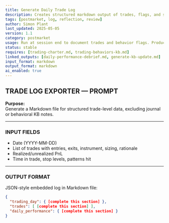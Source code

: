 ```yaml
---
title: Generate Daily Trade Log  
description: Creates structured markdown output of trades, flags, and setups for daily journaling and scorekeeping  
tags: [postmarket, log, reflection, review]  
author: Simon Plant  
last_updated: 2025-05-05  
version: 1.1  
category: postmarket  
usage: Run at session end to document trades and behavior flags. Produces a markdown log of trades, outcomes, scores, and lessons. Consumes entry/exit data and Copilot context.  
status: stable  
requires: [trading-charter.md, trading-behaviors-kb.md]  
linked_outputs: [daily-performance-debrief.md, generate-kb-update.md]  
input_format: markdown  
output_format: markdown  
ai_enabled: true  
---
```


## TRADE LOG EXPORTER — PROMPT

**Purpose:**  
Generate a Markdown file for structured trade-level data, excluding journal or behavioral KB notes.

---

### INPUT FIELDS
- Date (YYYY-MM-DD)
- List of trades with entries, exits, instrument, sizing, rationale
- Realized/unrealized PnL
- Time in trade, stop levels, patterns hit

---

### OUTPUT FORMAT
JSON-style embedded log in Markdown file:
```json
{
  "trading_day": { [complete this section] },
  "trades": [ [complete this section] ],
  "daily_performance": { [complete this section] }
}